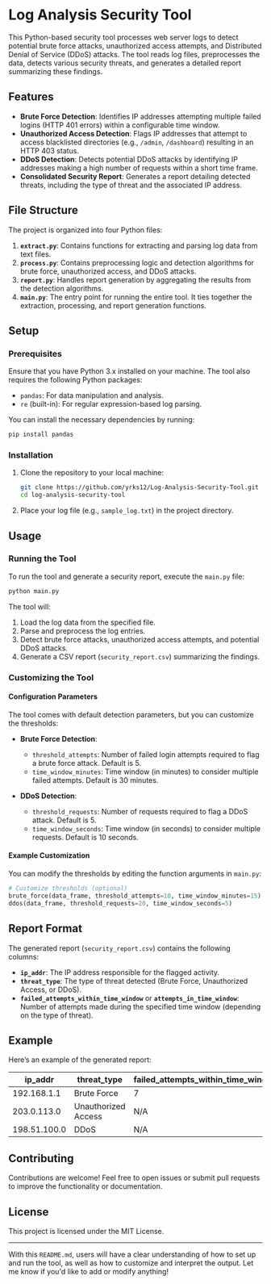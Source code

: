 # Log Analysis Security Tool

This Python-based security tool processes web server logs to detect potential brute force attacks, unauthorized access attempts, and Distributed Denial of Service (DDoS) attacks. The tool reads log files, preprocesses the data, detects various security threats, and generates a detailed report summarizing these findings.

## Features

- **Brute Force Detection**: Identifies IP addresses attempting multiple failed logins (HTTP 401 errors) within a configurable time window.
- **Unauthorized Access Detection**: Flags IP addresses that attempt to access blacklisted directories (e.g., `/admin`, `/dashboard`) resulting in an HTTP 403 status.
- **DDoS Detection**: Detects potential DDoS attacks by identifying IP addresses making a high number of requests within a short time frame.
- **Consolidated Security Report**: Generates a report detailing detected threats, including the type of threat and the associated IP address.

## File Structure

The project is organized into four Python files:

1. **`extract.py`**: Contains functions for extracting and parsing log data from text files.
2. **`process.py`**: Contains preprocessing logic and detection algorithms for brute force, unauthorized access, and DDoS attacks.
3. **`report.py`**: Handles report generation by aggregating the results from the detection algorithms.
4. **`main.py`**: The entry point for running the entire tool. It ties together the extraction, processing, and report generation functions.

## Setup

### Prerequisites

Ensure that you have Python 3.x installed on your machine. The tool also requires the following Python packages:

- `pandas`: For data manipulation and analysis.
- `re` (built-in): For regular expression-based log parsing.

You can install the necessary dependencies by running:

```bash
pip install pandas
```

### Installation

1. Clone the repository to your local machine:

   ```bash
   git clone https://github.com/yrks12/Log-Analysis-Security-Tool.git
   cd log-analysis-security-tool
   ```

2. Place your log file (e.g., `sample_log.txt`) in the project directory.

## Usage

### Running the Tool

To run the tool and generate a security report, execute the `main.py` file:

```bash
python main.py
```

The tool will:
1. Load the log data from the specified file.
2. Parse and preprocess the log entries.
3. Detect brute force attacks, unauthorized access attempts, and potential DDoS attacks.
4. Generate a CSV report (`security_report.csv`) summarizing the findings.

### Customizing the Tool

#### Configuration Parameters

The tool comes with default detection parameters, but you can customize the thresholds:

- **Brute Force Detection**:
  - `threshold_attempts`: Number of failed login attempts required to flag a brute force attack. Default is 5.
  - `time_window_minutes`: Time window (in minutes) to consider multiple failed attempts. Default is 30 minutes.

- **DDoS Detection**:
  - `threshold_requests`: Number of requests required to flag a DDoS attack. Default is 5.
  - `time_window_seconds`: Time window (in seconds) to consider multiple requests. Default is 10 seconds.

#### Example Customization

You can modify the thresholds by editing the function arguments in `main.py`:

```python
# Customize thresholds (optional)
brute_force(data_frame, threshold_attempts=10, time_window_minutes=15)
ddos(data_frame, threshold_requests=20, time_window_seconds=5)
```

## Report Format

The generated report (`security_report.csv`) contains the following columns:

- **`ip_addr`**: The IP address responsible for the flagged activity.
- **`threat_type`**: The type of threat detected (Brute Force, Unauthorized Access, or DDoS).
- **`failed_attempts_within_time_window`** or **`attempts_in_time_window`**: Number of attempts made during the specified time window (depending on the type of threat).

## Example

Here’s an example of the generated report:

| ip_addr       | threat_type         | failed_attempts_within_time_window | accessed_directory | attempts_in_time_window |
|---------------|---------------------|------------------------------------|--------------------|-------------------------|
| 192.168.1.1   | Brute Force          | 7                                  | N/A                | N/A                     |
| 203.0.113.0   | Unauthorized Access  | N/A                                | /admin             | N/A                     |
| 198.51.100.0  | DDoS                 | N/A                                | N/A                | 15                      |

## Contributing

Contributions are welcome! Feel free to open issues or submit pull requests to improve the functionality or documentation.

## License

This project is licensed under the MIT License.

---

With this `README.md`, users will have a clear understanding of how to set up and run the tool, as well as how to customize and interpret the output. Let me know if you'd like to add or modify anything!